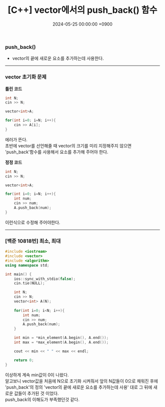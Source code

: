 ﻿---
layout: post
title:  "[C++] vector에서의 push_back() 함수"
date:   "2024-05-25 00:00:00 +0900"
#last_modified_at: "2024-05-03 00:00:00 +0900"
categories: ["C++"]
tags: ["cpp", "백준"]
---

### push_back()
- vector의 끝에 새로운 요소를 추가하는데 사용한다.

---
### vector 초기화 문제

**틀린 코드**
```c++
int N;
cin >> N;

vector<int>A;

for(int i=0; i=N; i++){
	cin >> A[i];
}
```

에러가 뜬다.
<br/>초반에 vector를 선언해줄 때 vector의 크기를 미리 지정해주지 않으면 'push_back'함수를 사용해서 요소를 추가해 주어야 한다.

**정정 코드**
```c++
int N;
cin >> N;

vector<int>A;

for(int i=0; i=N; i++){
	int num;
	cin >> num;
	A.push_back(num);
}
```
이런식으로 수정해 주어야한다.

---

### [백준 10818번] 최소, 최대
```c++
#include <iostream>
#include <vector>
#include <algorithm>
using namespace std;

int main() {
    ios::sync_with_stdio(false);
    cin.tie(NULL);

    int N;
    cin >> N;
    vector<int> A(N);
    
    for(int i=0; i<N; i++){
        int num;
        cin >> num;
        A.push_back(num);
    }

    int min = *min_element(A.begin(), A.end());
    int max = *max_element(A.begin(), A.end());

    cout << min << " " << max << endl;

    return 0;
}
```
이상하게 계속 min값이 0이 나왔다.
<br/>알고보니 vector값을 처음에 N으로 초기화 시켜줘서 앞의 N값들이 0으로 채워진 후에 'push_back'의 정의 'vector의 끝에 새로운 요소를 추가하는데 사용' 대로 그 뒤에 새로운 값들이 추가된 것 이었다.
<br/>push_back의 이해도가 부족했던것 같다.